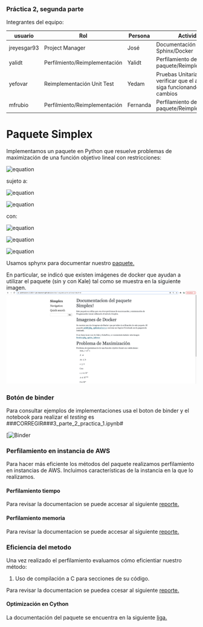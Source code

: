 ### Práctica 2, segunda parte

Integrantes del equipo:

| usuario   | Rol               | Persona      | Actividad   |
| --------- | ------------------| ------------|--------------|
| jreyesgar93| Project Manager    | José        | Documentación en Sphinx/Docker |
| yalidt    | Perfilmiento/Reimplementación    | Yalidt      | Perfilamiento del paquete/Reimplementación|
| yefovar   |  Reimplementación Unit Test | Yedam          | Pruebas Unitaria para verificar que el algoritmo siga funcionando con los cambios |
| mfrubio   | Perfilmiento/Reimplementación         | Fernanda    | Perfilamiento del paquete/Reimplementación|

# Paquete Simplex
Implementamos un paquete en Python que resuelve problemas de maximización de una función objetivo lineal con restricciones:

![equation](https://latex.codecogs.com/gif.latex?max_{x}\quad&space;c^{T}x) 

sujeto a:

![equation](https://latex.codecogs.com/gif.latex?Ax\leq&space;b)

![equation](https://latex.codecogs.com/gif.latex?x\geq&space;0) 

con:

![equation](https://latex.codecogs.com/gif.latex?c,x\quad\epsilon\quad\mathbb{R}^{n})

![equation](https://latex.codecogs.com/gif.latex?A\quad\epsilon\quad\mathbb{R}^{m\times&space;n})

![equation](https://latex.codecogs.com/gif.latex?b\quad\epsilon\quad\mathbb{R}^{m})

Usamos sphynx para documentar nuestro [paquete.](https://optimizacion-2-2021-1-gh-classroom.github.io/practica-1-segunda-parte-yefovar/Simplex.html#module-Simplexs)

En particular, se indicó que existen imágenes de docker que ayudan a utilizar el paquete (sin y con Kale) tal como se muestra en la siguiente imagen.
<img src="docs/images/Documentacion%20paquete%20-%20Docker.png">

### Botón de binder 
Para consultar ejemplos de implementaciones usa el boton de binder y el notebook para realizar el *testing* es ###CORREGIR###3_parte_2_practica_1.ipynb#

[![Binder]()

### Perfilamiento en instancia de AWS

Para hacer más eficiente los métodos del paquete realizamos perfilamiento en instancias de AWS. Incluimos características de la instancia en la que lo realizamos.

#### Perfilamiento tiempo

Para revisar la documentacion se puede accesar al siguiente [reporte.](https://github.com/optimizacion-2-2021-1-gh-classroom/practica-2-segunda-parte-yefovar/blob/main/perfilamiento/Perfilamiento_tiempo.ipynb)

#### Perfilamiento memoria

Para revisar la documentacion se puede accesar al siguiente [reporte.](https://github.com/optimizacion-2-2021-1-gh-classroom/practica-2-segunda-parte-yefovar/blob/main/perfilamiento/Perfilamiento_memoria.ipynb) 

### Eficiencia del metodo

Una vez realizado el perfilamiento evaluamos cómo eficientiar  nuestro método:
1. Uso de compilación a C para secciones de su código.

Para revisar la documentacion se puedea ccesar al siguiente [reporte.](https://github.com/optimizacion-2-2021-1-gh-classroom/practica-2-segunda-parte-yefovar/blob/main/perfilamiento/Perfilamiento_tiempo_cython.ipynb)

#### Optimización en Cython

La documentación del paquete se encuentra en la siguiente [liga.](https://optimizacion-2-2021-1-gh-classroom.github.io/practica-2-segunda-parte-yefovar/)
